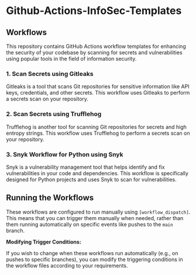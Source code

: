 # Github-Actions-InfoSec-Templates

## Workflows

This repository contains GitHub Actions workflow templates for enhancing the security of your codebase by scanning for secrets and vulnerabilities using popular tools in the field of information security.

### 1. Scan Secrets using Gitleaks

Gitleaks is a tool that scans Git repositories for sensitive information like API keys, credentials, and other secrets. This workflow uses Gitleaks to perform a secrets scan on your repository.

### 2. Scan Secrets using Trufflehog

Trufflehog is another tool for scanning Git repositories for secrets and high entropy strings. This workflow uses Trufflehog to perform a secrets scan on your repository.

### 3. Snyk Workflow for Python using Snyk

Snyk is a vulnerability management tool that helps identify and fix vulnerabilities in your code and dependencies. This workflow is specifically designed for Python projects and uses Snyk to scan for vulnerabilities.

## Running the Workflows

These workflows are configured to run manually using `[workflow_dispatch]`. This means that you can trigger them manually when needed, rather than them running automatically on specific events like pushes to the `main` branch.


**Modifying Trigger Conditions:**

If you wish to change when these workflows run automatically (e.g., on pushes to specific branches), you can modify the triggering conditions in the workflow files according to your requirements.
